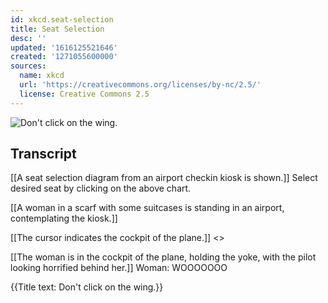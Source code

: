 ```yaml
---
id: xkcd.seat-selection
title: Seat Selection
desc: ''
updated: '1616125521646'
created: '1271055600000'
sources:
  name: xkcd
  url: 'https://creativecommons.org/licenses/by-nc/2.5/'
  license: Creative Commons 2.5
---
```

![Don't click on the wing.](https://imgs.xkcd.com/comics/seat_selection.png)

## Transcript
[[A seat selection diagram from an airport checkin kiosk is shown.]]
Select desired seat by clicking on the above chart.

[[A woman in a scarf with some suitcases is standing in an airport, contemplating the kiosk.]]

[[The cursor indicates the cockpit of the plane.]]
<<click>>

[[The woman is in the cockpit of the plane, holding the yoke, with the pilot looking horrified behind her.]]
Woman: WOOOOOOO

{{Title text: Don't click on the wing.}}
